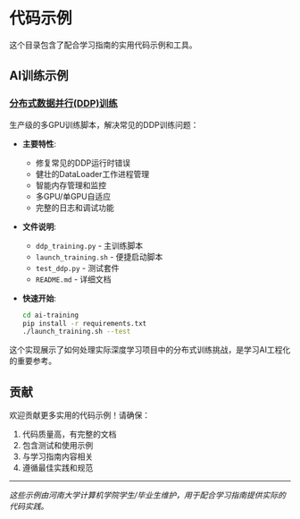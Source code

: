 # 代码示例

这个目录包含了配合学习指南的实用代码示例和工具。

## AI训练示例

### [分布式数据并行(DDP)训练](./ai-training/)

生产级的多GPU训练脚本，解决常见的DDP训练问题：

- **主要特性**:
  - 修复常见的DDP运行时错误
  - 健壮的DataLoader工作进程管理
  - 智能内存管理和监控
  - 多GPU/单GPU自适应
  - 完整的日志和调试功能

- **文件说明**:
  - `ddp_training.py` - 主训练脚本
  - `launch_training.sh` - 便捷启动脚本
  - `test_ddp.py` - 测试套件
  - `README.md` - 详细文档

- **快速开始**:
  ```bash
  cd ai-training
  pip install -r requirements.txt
  ./launch_training.sh --test
  ```

这个实现展示了如何处理实际深度学习项目中的分布式训练挑战，是学习AI工程化的重要参考。

## 贡献

欢迎贡献更多实用的代码示例！请确保：

1. 代码质量高，有完整的文档
2. 包含测试和使用示例
3. 与学习指南内容相关
4. 遵循最佳实践和规范

---

*这些示例由河南大学计算机学院学生/毕业生维护，用于配合学习指南提供实际的代码实践。*